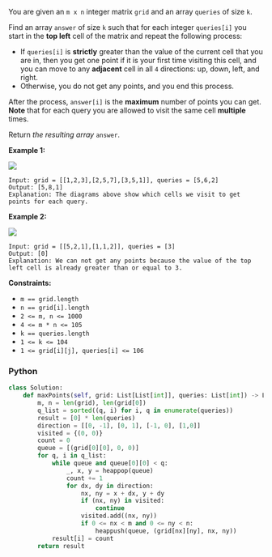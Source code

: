 You are given an  `m x n`  integer matrix  `grid`  and an array  `queries`  of size  `k`.

Find an array  `answer`  of size  `k`  such that for each integer  `queries[i]`  you start in the  **top left**  cell of the matrix and repeat the following process:

-   If  `queries[i]`  is  **strictly**  greater than the value of the current cell that you are in, then you get one point if it is your first time visiting this cell, and you can move to any  **adjacent**  cell in all  `4`  directions: up, down, left, and right.
-   Otherwise, you do not get any points, and you end this process.

After the process,  `answer[i]`  is the  **maximum**  number of points you can get.  **Note**  that for each query you are allowed to visit the same cell  **multiple**  times.

Return  _the resulting array_  `answer`.

**Example 1:**

![](https://assets.leetcode.com/uploads/2025/03/15/image1.png)
```
Input: grid = [[1,2,3],[2,5,7],[3,5,1]], queries = [5,6,2]
Output: [5,8,1]
Explanation: The diagrams above show which cells we visit to get points for each query.
```

**Example 2:**

![](https://assets.leetcode.com/uploads/2022/10/20/yetgriddrawio-2.png)
```
Input: grid = [[5,2,1],[1,1,2]], queries = [3]
Output: [0]
Explanation: We can not get any points because the value of the top left cell is already greater than or equal to 3.
```

**Constraints:**

-   `m == grid.length`
-   `n == grid[i].length`
-   `2 <= m, n <= 1000`
-   `4 <= m * n <= 105`
-   `k == queries.length`
-   `1 <= k <= 104`
-   `1 <= grid[i][j], queries[i] <= 106`


### Python

```python
class Solution:
    def maxPoints(self, grid: List[List[int]], queries: List[int]) -> List[int]:
        m, n = len(grid), len(grid[0])
        q_list = sorted((q, i) for i, q in enumerate(queries))
        result = [0] * len(queries)
        direction = [[0, -1], [0, 1], [-1, 0], [1,0]]
        visited = {(0, 0)}
        count = 0
        queue = [(grid[0][0], 0, 0)]
        for q, i in q_list:
            while queue and queue[0][0] < q:
                _, x, y = heappop(queue)
                count += 1
                for dx, dy in direction:
                    nx, ny = x + dx, y + dy
                    if (nx, ny) in visited:
                        continue
                    visited.add((nx, ny))
                    if 0 <= nx < m and 0 <= ny < n:
                        heappush(queue, (grid[nx][ny], nx, ny))
            result[i] = count
        return result
```